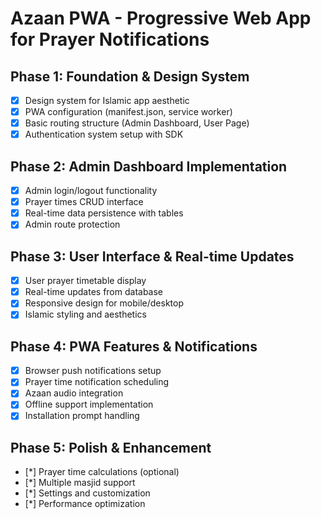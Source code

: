 # Azaan PWA - Progressive Web App for Prayer Notifications

## Phase 1: Foundation & Design System
- [x] Design system for Islamic app aesthetic
- [x] PWA configuration (manifest.json, service worker)
- [x] Basic routing structure (Admin Dashboard, User Page)
- [x] Authentication system setup with SDK

## Phase 2: Admin Dashboard Implementation
- [x] Admin login/logout functionality
- [x] Prayer times CRUD interface
- [x] Real-time data persistence with tables
- [x] Admin route protection

## Phase 3: User Interface & Real-time Updates
- [x] User prayer timetable display
- [x] Real-time updates from database
- [x] Responsive design for mobile/desktop
- [x] Islamic styling and aesthetics

## Phase 4: PWA Features & Notifications
- [x] Browser push notifications setup
- [x] Prayer time notification scheduling
- [x] Azaan audio integration
- [x] Offline support implementation
- [x] Installation prompt handling

## Phase 5: Polish & Enhancement
- [*] Prayer time calculations (optional)
- [*] Multiple masjid support
- [*] Settings and customization
- [*] Performance optimization